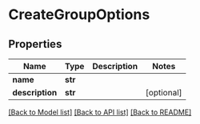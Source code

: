 # CreateGroupOptions

## Properties
Name | Type | Description | Notes
------------ | ------------- | ------------- | -------------
**name** | **str** |  | 
**description** | **str** |  | [optional] 

[[Back to Model list]](../README#documentation-for-models) [[Back to API list]](../README#documentation-for-api-endpoints) [[Back to README]](../README)


